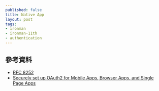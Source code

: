 ```yaml
---
published: false
title: Native App
layout: post
tags:
- ironman
- ironman-11th
- authentication
---
```


## 參考資料

* [RFC 8252][]
* [Securely set up OAuth2 for Mobile Apps, Browser Apps, and Single Page Apps](https://www.ory.sh/oauth2-for-mobile-app-spa-browser/)

[RFC 8252]: https://tools.ietf.org/html/rfc8252
